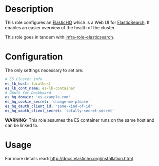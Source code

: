 # Description

This role configures an [ElasticHQ](https://github.com/ElasticHQ/elasticsearch-HQ) which is a Web UI for [ElasticSearch](https://www.elastic.co/guide/en/elasticsearch/reference/6.3/index.html).
It enables an easier overview of the health of the cluster.

This role goes in tandem with [infra-role-elasticsearch](https://github.com/status-im/infra-role-elasticsearch).

# Configuration

The only settings necessary to set are:
```yaml
# ES Cluster info
es_lb_host: localhost
es_lb_cont_name: es-lb-container
# OAuth for Dashboard
es_hq_domain: 'es.example.com'
es_hq_cookie_secret: 'change-me-please'
es_hq_oauth_client_id: 'some-kind-of-id'
es_hq_oauth_client_secret: 'totally-secret-secret'
```

__WARNING:__ This role assumes the ES container runs on the same host and can be linked to.

# Usage

For more details read:
http://docs.elastichq.org/installation.html
